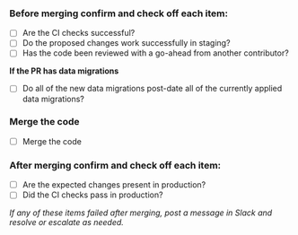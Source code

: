 ### Before merging confirm and check off each item:

- [ ] Are the CI checks successful?
- [ ] Do the proposed changes work successfully in staging?
- [ ] Has the code been reviewed with a go-ahead from another contributor?

**If the PR has data migrations**

- [ ] Do all of the new data migrations post-date all of the currently applied data migrations?

### Merge the code

- [ ] Merge the code

### After merging confirm and check off each item:

- [ ] Are the expected changes present in production?
- [ ] Did the CI checks pass in production?

_If any of these items failed after merging, post a message in Slack and resolve or escalate as needed._
